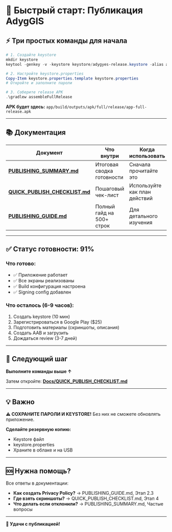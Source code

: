 # 🚀 Быстрый старт: Публикация AdygGIS

## ⚡ Три простых команды для начала

```powershell
# 1. Создайте keystore
mkdir keystore
keytool -genkey -v -keystore keystore/adygyes-release.keystore -alias adygyes-release -keyalg RSA -keysize 2048 -validity 10000

# 2. Настройте keystore.properties
Copy-Item keystore.properties.template keystore.properties
# Откройте и заполните пароли

# 3. Соберите release APK
.\gradlew assembleFullRelease
```

**APK будет здесь:** `app/build/outputs/apk/full/release/app-full-release.apk`

---

## 📚 Документация

| Документ | Что внутри | Когда использовать |
|----------|-----------|-------------------|
| **[PUBLISHING_SUMMARY.md](Docs/PUBLISHING_SUMMARY.md)** | Итоговая сводка готовности | Сначала прочитайте это |
| **[QUICK_PUBLISH_CHECKLIST.md](Docs/QUICK_PUBLISH_CHECKLIST.md)** | Пошаговый чек-лист | Используйте как план действий |
| **[PUBLISHING_GUIDE.md](Docs/PUBLISHING_GUIDE.md)** | Полный гайд на 500+ строк | Для детального изучения |

---

## ✅ Статус готовности: 91%

### Что готово:
- ✅ Приложение работает
- ✅ Все экраны реализованы
- ✅ Build конфигурация настроена
- ✅ Signing config добавлен

### Что осталось (6-9 часов):
1. Создать keystore (10 мин)
2. Зарегистрироваться в Google Play ($25)
3. Подготовить материалы (скриншоты, описания)
4. Создать AAB и загрузить
5. Дождаться review (3-7 дней)

---

## 🎯 Следующий шаг

**Выполните команды выше ↑**

Затем откройте: **[Docs/QUICK_PUBLISH_CHECKLIST.md](Docs/QUICK_PUBLISH_CHECKLIST.md)**

---

## 💡 Важно

**⚠️ СОХРАНИТЕ ПАРОЛИ И KEYSTORE!**
Без них не сможете обновлять приложение.

**Сделайте резервную копию:**
- Keystore файл
- keystore.properties
- Храните в облаке и на USB

---

## 🆘 Нужна помощь?

Все ответы в документации:
- **Как создать Privacy Policy?** → PUBLISHING_GUIDE.md, Этап 2.3
- **Где взять скриншоты?** → QUICK_PUBLISH_CHECKLIST.md, Этап 4
- **Что делать если отклонили?** → PUBLISHING_SUMMARY.md, Частые вопросы

---

**🎉 Удачи с публикацией!**

